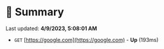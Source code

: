 # 📖 Summary
Last updated: **4/9/2023, 5:08:01 AM**

- `GET` [https://google.com](https://google.com) - **Up** (193ms)
